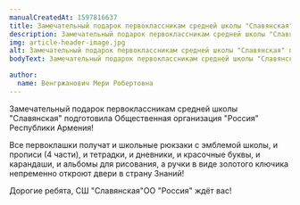 ```yaml
---
manualCreatedAt: 1597816637
title: Замечательный подарок первоклассникам средней школы "Славянская" подготовила Общественная организация "Россия" 
description: Замечательный подарок первоклассникам средней школы "Славянская" подготовила Общественная организация "Россия" 
img: article-header-image.jpg
alt: Замечательный подарок первоклассникам средней школы "Славянская" подготовила Общественная организация "Россия" 
bodyText: Замечательный подарок первоклассникам средней школы "Славянская" подготовила Общественная организация "Россия" Республики Армения! Все первоклашки получат и школьные рюкзаки с эмблемой школы, и прописи (4 части), и тетрадки, и дневники, и красочные буквы, и карандаши, и альбомы для рисования, а ручки в виде золотого ключика непременно откроют  двери в страну Знаний! Дорогие ребята, СШ "Славянская"ОО "Россия" ждёт вас!

author: 
  name: Венгржанович Мери Робертовна
---
```


<p>Замечательный подарок первоклассникам средней школы "Славянская" подготовила Общественная организация "Россия" Республики Армения!</p> 
<p>Все первоклашки получат и школьные рюкзаки с эмблемой школы, и прописи (4 части), и тетрадки, и дневники, и красочные буквы, и карандаши, и альбомы для рисования, а ручки в виде золотого ключика непременно откроют  двери в страну Знаний!</p> 
<p>Дорогие ребята, СШ "Славянская"ОО "Россия" ждёт вас!</p>
